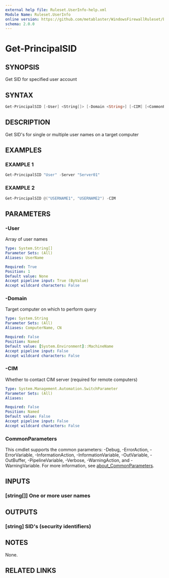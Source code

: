 ```yaml
---
external help file: Ruleset.UserInfo-help.xml
Module Name: Ruleset.UserInfo
online version: https://github.com/metablaster/WindowsFirewallRuleset/blob/master/Modules/Ruleset.UserInfo/Help/en-US/Get-PrincipalSID.md
schema: 2.0.0
---
```


# Get-PrincipalSID

## SYNOPSIS

Get SID for specified user account

## SYNTAX

```powershell
Get-PrincipalSID [-User] <String[]> [-Domain <String>] [-CIM] [<CommonParameters>]
```

## DESCRIPTION

Get SID's for single or multiple user names on a target computer

## EXAMPLES

### EXAMPLE 1

```powershell
Get-PrincipalSID "User" -Server "Server01"
```

### EXAMPLE 2

```powershell
Get-PrincipalSID @("USERNAME1", "USERNAME2") -CIM
```

## PARAMETERS

### -User

Array of user names

```yaml
Type: System.String[]
Parameter Sets: (All)
Aliases: UserName

Required: True
Position: 1
Default value: None
Accept pipeline input: True (ByValue)
Accept wildcard characters: False
```

### -Domain

Target computer on which to perform query

```yaml
Type: System.String
Parameter Sets: (All)
Aliases: ComputerName, CN

Required: False
Position: Named
Default value: [System.Environment]::MachineName
Accept pipeline input: False
Accept wildcard characters: False
```

### -CIM

Whether to contact CIM server (required for remote computers)

```yaml
Type: System.Management.Automation.SwitchParameter
Parameter Sets: (All)
Aliases:

Required: False
Position: Named
Default value: False
Accept pipeline input: False
Accept wildcard characters: False
```

### CommonParameters

This cmdlet supports the common parameters: -Debug, -ErrorAction, -ErrorVariable, -InformationAction, -InformationVariable, -OutVariable, -OutBuffer, -PipelineVariable, -Verbose, -WarningAction, and -WarningVariable. For more information, see [about_CommonParameters](http://go.microsoft.com/fwlink/?LinkID=113216).

## INPUTS

### [string[]] One or more user names

## OUTPUTS

### [string] SID's (security identifiers)

## NOTES

None.

## RELATED LINKS

